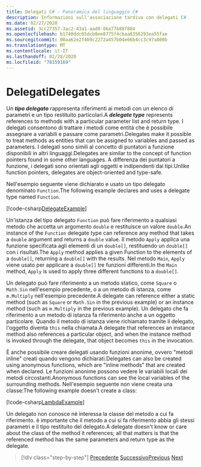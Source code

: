 ```yaml
---
title: Delegati C# - Panoramica del linguaggio C#
description: Informazioni sull'associazione tardiva con delegati C#
ms.date: 02/27/2020
ms.assetid: 3cc27357-3ac2-43a1-aad0-86a77b88f884
ms.openlocfilehash: b1740ddc65dcb0ee8775f4cbaa8356293ea55fae
ms.sourcegitcommit: 00aa62e2f469c2272a457b04e66b4cc3c97a800b
ms.translationtype: MT
ms.contentlocale: it-IT
ms.lasthandoff: 02/28/2020
ms.locfileid: "78159169"
---
```

# <a name="delegates"></a><span data-ttu-id="c4dfe-103">Delegati</span><span class="sxs-lookup"><span data-stu-id="c4dfe-103">Delegates</span></span>

<span data-ttu-id="c4dfe-104">Un ***tipo delegato*** rappresenta riferimenti ai metodi con un elenco di parametri e un tipo restituito particolari.</span><span class="sxs-lookup"><span data-stu-id="c4dfe-104">A ***delegate type*** represents references to methods with a particular parameter list and return type.</span></span> <span data-ttu-id="c4dfe-105">I delegati consentono di trattare i metodi come entità che è possibile assegnare a variabili e passare come parametri.</span><span class="sxs-lookup"><span data-stu-id="c4dfe-105">Delegates make it possible to treat methods as entities that can be assigned to variables and passed as parameters.</span></span> <span data-ttu-id="c4dfe-106">I delegati sono simili al concetto di puntatori a funzione disponibili in altri linguaggi.</span><span class="sxs-lookup"><span data-stu-id="c4dfe-106">Delegates are similar to the concept of function pointers found in some other languages.</span></span> <span data-ttu-id="c4dfe-107">A differenza dei puntatori a funzione, i delegati sono orientati agli oggetti e indipendenti dai tipi.</span><span class="sxs-lookup"><span data-stu-id="c4dfe-107">Unlike function pointers, delegates are object-oriented and type-safe.</span></span>

<span data-ttu-id="c4dfe-108">Nell'esempio seguente viene dichiarato e usato un tipo delegato denominato `Function`.</span><span class="sxs-lookup"><span data-stu-id="c4dfe-108">The following example declares and uses a delegate type named `Function`.</span></span>

[!code-csharp[DelegateExample](../../../samples/snippets/csharp/tour/delegates/Program.cs#L3-L37)]

<span data-ttu-id="c4dfe-109">Un'istanza del tipo delegato `Function` può fare riferimento a qualsiasi metodo che accetta un argomento `double` e restituisce un valore `double`.</span><span class="sxs-lookup"><span data-stu-id="c4dfe-109">An instance of the `Function` delegate type can reference any method that takes a `double` argument and returns a `double` value.</span></span> <span data-ttu-id="c4dfe-110">Il metodo `Apply` applica una funzione specificata agli elementi di un `double[]`, restituendo un `double[]` con i risultati.</span><span class="sxs-lookup"><span data-stu-id="c4dfe-110">The `Apply` method applies a given Function to the elements of a `double[]`, returning a `double[]` with the results.</span></span> <span data-ttu-id="c4dfe-111">Nel metodo `Main`, `Apply` viene usato per applicare a `double[]` tre funzioni differenti.</span><span class="sxs-lookup"><span data-stu-id="c4dfe-111">In the `Main` method, `Apply` is used to apply three different functions to a `double[]`.</span></span>

<span data-ttu-id="c4dfe-112">Un delegato può fare riferimento a un metodo statico, come `Square` o `Math.Sin` nell'esempio precedente, o a un metodo di istanza, come `m.Multiply` nell'esempio precedente.</span><span class="sxs-lookup"><span data-stu-id="c4dfe-112">A delegate can reference either a static method (such as `Square` or `Math.Sin` in the previous example) or an instance method (such as `m.Multiply` in the previous example).</span></span> <span data-ttu-id="c4dfe-113">Un delegato che fa riferimento a un metodo di istanza fa riferimento anche a un oggetto particolare. Quando il metodo di istanza viene richiamato tramite il delegato, l'oggetto diventa `this` nella chiamata.</span><span class="sxs-lookup"><span data-stu-id="c4dfe-113">A delegate that references an instance method also references a particular object, and when the instance method is invoked through the delegate, that object becomes `this` in the invocation.</span></span>

<span data-ttu-id="c4dfe-114">È anche possibile creare delegati usando funzioni anonime, ovvero "metodi inline" creati quando vengono dichiarati.</span><span class="sxs-lookup"><span data-stu-id="c4dfe-114">Delegates can also be created using anonymous functions, which are "inline methods" that are created when declared.</span></span> <span data-ttu-id="c4dfe-115">Le funzioni anonime possono vedere le variabili locali dei metodi circostanti.</span><span class="sxs-lookup"><span data-stu-id="c4dfe-115">Anonymous functions can see the local variables of the surrounding methods.</span></span> <span data-ttu-id="c4dfe-116">Nell'esempio seguente non viene creata una classe:</span><span class="sxs-lookup"><span data-stu-id="c4dfe-116">The following example doesn't create a class:</span></span>

[!code-csharp[LambdaExample](../../../samples/snippets/csharp/tour/delegates/Program.cs#L44-L44)]

<span data-ttu-id="c4dfe-117">Un delegato non conosce né interessa la classe del metodo a cui fa riferimento. è importante che il metodo a cui si fa riferimento abbia gli stessi parametri e il tipo restituito del delegato.</span><span class="sxs-lookup"><span data-stu-id="c4dfe-117">A delegate doesn't know or care about the class of the method it references; all that matters is that the referenced method has the same parameters and return type as the delegate.</span></span>

>[!div class="step-by-step"]
><span data-ttu-id="c4dfe-118">[Precedente](interfaces.md)
>[Successivo](attributes.md)</span><span class="sxs-lookup"><span data-stu-id="c4dfe-118">[Previous](interfaces.md)
[Next](attributes.md)</span></span>
